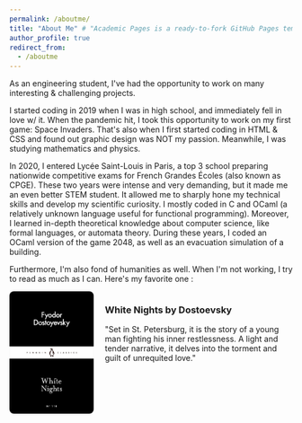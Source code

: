 ```yaml
---
permalink: /aboutme/
title: "About Me" # "Academic Pages is a ready-to-fork GitHub Pages template for academic personal websites"
author_profile: true
redirect_from: 
  - /aboutme
---
```


As an engineering student, I've had the opportunity to work on many interesting & challenging projects. 

I started coding in 2019 when I was in high school, and immediately fell in love w/ it. When the pandemic hit, I took this opportunity to work on my first game: Space Invaders. That's also when I first started coding in HTML & CSS and found out graphic design was NOT my passion. Meanwhile, I was studying mathematics and physics. 

In 2020, I entered Lycée Saint-Louis in Paris, a top 3 school preparing nationwide competitive exams for French Grandes Écoles (also known as CPGE). These two years were intense and very demanding, but it made me an even better STEM student. It allowed me to sharply hone my technical skills and develop my scientific curiosity. I mostly coded in C and OCaml (a relatively unknown language useful for functional programming). Moreover, I learned in-depth theoretical knowledge about computer science, like formal languages, or automata theory. During these years, I coded an OCaml version of the game 2048, as well as an evacuation simulation of a building. 

<!-- In 2023, I was accepted to Enseirb-Matmeca.  -->

Furthermore, I'm also fond of humanities as well. When I'm not working, I try to read as much as I can. Here's my favorite one : 

<div style="display: flex; align-items: flex-start; margin-bottom: 20px;">
  <img src="/images/white_nights.jpg" alt="Book Cover" style="width: 150px; height: auto; margin-right: 20px; border-radius: 8px;">
  <div>
    <h3>White Nights by Dostoevsky</h3>
    <p>
      "Set in St. Petersburg, it is the story of a young man fighting his inner restlessness. A light and tender narrative, it delves into the torment and guilt of unrequited love."
    </p>
  </div>
</div>

